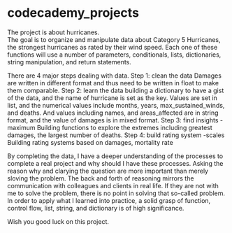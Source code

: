 # codecademy_projects
The project is about hurricanes.  
The goal is to organize and manipulate data about Category 5 Hurricanes, the strongest hurricanes as rated by their wind speed. 
Each one of these functions will use a number of parameters, conditionals, lists, dictionaries, string manipulation, and return statements.

There are 4 major steps dealing with data.
Step 1: clean the data
Damages are written in different format and thus need to be written in float to make them comparable. 
Step 2: learn the data
building a dictionary to have a gist of the data, and the name of hurricane is set as the key.
Values are set in list, and the numerical values include months, years, max_sustained_winds, and deaths. 
And values including names, and areas_affected are in string format, and the value of damages is in mixed format.
Step 3: find insights - maximum
Building functions to explore the extremes including greatest damages, the largest number of deaths.
Step 4: build rating system -scales
Building rating systems based on damages, mortality rate 

By completing the data, I have a deeper understanding of the processes to complete a real project and why should I have these processes.
Asking the reason why and clarying the question are more important than merely sloving the problem. The back and forth of reasoning mirrors the communication with 
colleagues and clients in real life. If they are not with me to solve the problem, there is no point in solving that so-called problem.
In order to apply what I learned into practice, a solid grasp of function, control flow, list, string, and dictionary is of high significance.

Wish you good luck on this project.






